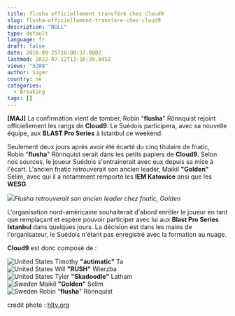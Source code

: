 ```yaml
---
title: flusha officiellement transféré chez Cloud9
slug: flusha-officiellement-transfere-chez-cloud9
description: "NULL"
type: default
language: fr
draft: false
date: 2018-09-25T16:00:37.000Z
lastmod: 2022-07-12T13:16:39.045Z
views: "5288"
author: Siger
country: se
categories:
  - Breaking
tags: []
---
```

**\[MAJ\]** La confirmation vient de tomber, Robin "**flusha**" Rönnquist rejoint officiellement les rangs de **Cloud9**. Le Suédois participera, avec sa nouvelle équipe, aux **BLAST Pro Series** à Istanbul ce weekend.

Seulement deux jours après avoir été écarté du cinq titulaire de fnatic, Robin "**flusha**" Rönnquist serait dans les petits papiers de **Cloud9**. Selon nos sources, le joueur Suédois s'entrainerait avec eux depuis sa mise à l'écart. L'ancien fnatic retrouverait son ancien leader, Maikil **"Golden"** Selim, avec qui il a notamment remporté les **IEM Katowice** ansi que les **WESG**. 

![](/images/articles/5ba78da4da07e/images/J4KWqeeUoeuBgGWN2du9ltzUPsSdeFs1Be7seu8o.jpeg)_Flusha retrouverait son ancien leader chez fnatic, Golden_

L'organisation nord-américaine souhaiterait d'abord enrôler le joueur en tant que remplaçant et espère pouvoir participer avec lui aux **Blast Pro Series Istanbul** dans quelques jours. La décision est dans les mains de l'organisateur, le Suédois n'étant pas enregistré avec la formation au nuage.

**Cloud9** est donc composé de : 

![United States](/images/countries/us.svg)⁠ ⁠Timothy **"autimatic"** Ta  
![United States](/images/countries/us.svg)⁠ ⁠Will **"RUSH"** Wierzba  
![United States](/images/countries/us.svg)⁠ ⁠Tyler **"Skadoodle"** Latham  
_![Sweden](/images/countries/se.svg)⁠_ Maikil **"Golden"** Selim  
![Sweden](/images/countries/se.svg)⁠ Robin "**flusha**" Rönnquist

credit photo : [hltv.org](https://hltv.org)
